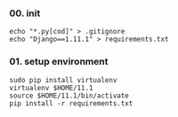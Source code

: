 
### 00. init

    echo "*.py[cod]" > .gitignore
    echo "Django==1.11.1" > requirements.txt

### 01. setup environment

    sudo pip install virtualenv
    virtualenv $HOME/11.1
    source $HOME/11.1/bin/activate
    pip install -r requirements.txt

